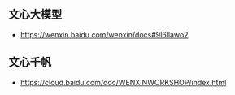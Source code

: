 ## 文心大模型
- https://wenxin.baidu.com/wenxin/docs#9l6llawo2

## 文心千帆
- https://cloud.baidu.com/doc/WENXINWORKSHOP/index.html